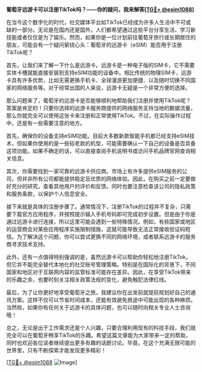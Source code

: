 **葡萄牙远游卡可以注册TikTok吗？——你的疑问，我来解答[[TG💪+ @esim1088](https://t.me/s/esim1088)]**

在当今这个数字化的时代，社交媒体平台如TikTok已经成为许多人生活中不可或缺的一部分。无论是在国内还是国外，人们都希望通过这些平台分享生活、学习新技能或者仅仅是为了娱乐。然而，如果你是一位计划前往葡萄牙旅行或长期居住的朋友，可能会有一个疑问萦绕心头：葡萄牙的远游卡（eSIM）能否用于注册TikTok呢？

首先，让我们来了解一下什么是远游卡。远游卡是一种电子版的SIM卡，它不需要实体卡槽就能直接安装到支持eSIM功能的设备中。相比传统的物理SIM卡，远游卡具有许多优势，比如无需更换手机卡、全球漫游更加便捷、以及随时切换不同国家的网络服务等。对于经常出国的人来说，远游卡无疑是一个非常方便的选择。

那么问题来了，葡萄牙的远游卡是否能够顺利地帮助我们注册并使用TikTok呢？答案是肯定的！只要你选择的远游卡服务商提供的网络服务支持当地的数据流量，那么你就完全可以使用这张卡来注册和正常使用TikTok。不过，在实际操作过程中，还是有一些需要注意的地方。

首先，确保你的设备支持eSIM功能。目前大多数新款智能手机都已经支持eSIM技术，但如果你使用的是一些较老款的机型，可能需要确认一下自己的设备是否具备这项功能。如果不确定的话，可以直接查阅手机说明书或访问手机品牌官网查询相关信息。

其次，你需要找到一家可靠的远游卡供应商。市场上有许多提供eSIM服务的公司，但并非所有公司都能提供稳定且优质的网络体验。因此，在购买之前一定要做好充分的研究，查看其他用户的评价和反馈。同时也要注意检查该公司的隐私政策和服务条款，以保护个人信息安全。

接下来就是具体的注册步骤了。通常情况下，注册TikTok的过程并不复杂，只需要下载官方应用程序，并按照提示输入手机号码即可完成初步设置。但是由于你是通过远游卡进行连接，所以这里可能会遇到一些特殊情况。例如，有些国家或地区的运营商会对某些应用程序实施限制措施，这就可能导致无法正常接收验证码短信。为了解决这个问题，你可以尝试更换不同的网络环境，或者联系远游卡的服务商寻求技术支持。

此外，还有一点值得特别强调的是，虽然远游卡可以帮助你轻松地注册TikTok，但它并不能完全替代本地化的社交账号管理策略。特别是在国际化的背景下，不同国家和地区对于互联网内容的监管标准可能存在差异。因此，在享受TikTok带来的乐趣之余，也要时刻关注相关政策法规的变化，避免触犯法律红线。

最后，为了让你更好地享受葡萄牙之旅，我建议你在出发前就提前规划好自己的通讯方案。这样不仅可以节省时间成本，还能有效避免旅途中可能出现的各种麻烦。当然啦，如果你有任何关于远游卡的具体问题，也可以随时向相关专业人士咨询哦！

总之，无论是出于工作需求还是个人兴趣，只要合理利用现有的科技手段，我们就完全可以在葡萄牙畅享TikTok的乐趣。希望这篇文章能为大家带来一定的帮助，同时也欢迎各位读者继续提出更多有趣的话题讨论。毕竟，在这个充满无限可能的世界里，只有不断探索才能发现更多精彩！

[[TG💪+ @esim1088](https://t.me/s/esim1088) ![Image](https://i.postimg.cc/4NQfJmqS/Snipaste-2025-05-13-00-14-12.png)]